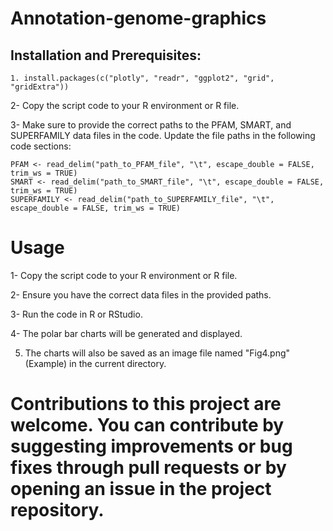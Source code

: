 # Annotation-genome-graphics

## Installation and Prerequisites: 

```RR
1. install.packages(c("plotly", "readr", "ggplot2", "grid", "gridExtra"))
```

2- Copy the script code to your R environment or R file.

3- Make sure to provide the correct paths to the PFAM, SMART, and SUPERFAMILY data files in the code. Update the file paths in the following code sections:


```RR
PFAM <- read_delim("path_to_PFAM_file", "\t", escape_double = FALSE, trim_ws = TRUE)
SMART <- read_delim("path_to_SMART_file", "\t", escape_double = FALSE, trim_ws = TRUE)
SUPERFAMILY <- read_delim("path_to_SUPERFAMILY_file", "\t", escape_double = FALSE, trim_ws = TRUE)
```

# Usage


1- Copy the script code to your R environment or R file.

2- Ensure you have the correct data files in the provided paths.

3- Run the code in R or RStudio.

4- The polar bar charts will be generated and displayed.

5. The charts will also be saved as an image file named "Fig4.png" (Example) in the current directory.

# Contributions to this project are welcome. You can contribute by suggesting improvements or bug fixes through pull requests or by opening an issue in the project repository.
